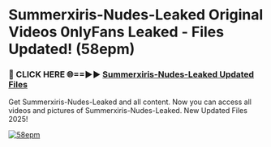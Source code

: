 # Summerxiris-Nudes-Leaked Original Videos 0nlyFans Leaked - Files Updated! (58epm)

<h3>🔴 CLICK HERE 🌐==►► <a href="https://tinyurl.com/yrmya6cz" rel="nofollow">Summerxiris-Nudes-Leaked Updated Files</a></h3>

Get Summerxiris-Nudes-Leaked and all content. Now you can access all videos and pictures of Summerxiris-Nudes-Leaked. New Updated Files 2025!

[![58epm](https://i.imgur.com/FMdXYCs.gif)](https://tinyurl.com/yrmya6cz)
